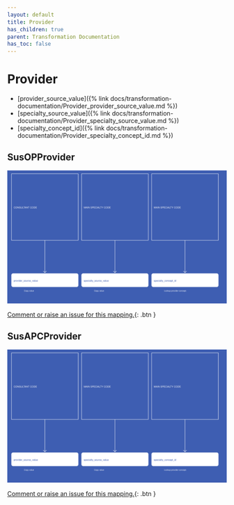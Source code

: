 ```yaml
---
layout: default
title: Provider
has_children: true
parent: Transformation Documentation
has_toc: false
---
```


# Provider
* [provider_source_value]({% link docs/transformation-documentation/Provider_provider_source_value.md %})
* [specialty_source_value]({% link docs/transformation-documentation/Provider_specialty_source_value.md %})
* [specialty_concept_id]({% link docs/transformation-documentation/Provider_specialty_concept_id.md %})

## SusOPProvider
<a href="SusOPProvider.svg" target="_blank"><img src="SusOPProvider.svg" /></a>

[Comment or raise an issue for this mapping.](https://github.com/answerdigital/oxford-omop-data-mapper/issues/new?title=SusOPProvider%20mapping){: .btn }
## SusAPCProvider
<a href="SusAPCProvider.svg" target="_blank"><img src="SusAPCProvider.svg" /></a>

[Comment or raise an issue for this mapping.](https://github.com/answerdigital/oxford-omop-data-mapper/issues/new?title=SusAPCProvider%20mapping){: .btn }
